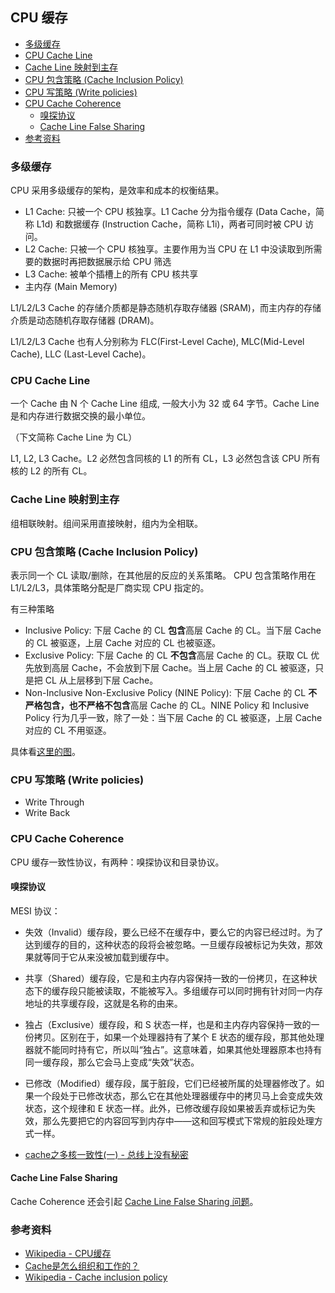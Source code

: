 ## CPU 缓存

<!-- MarkdownTOC GFM -->

- [多级缓存](#多级缓存)
- [CPU Cache Line](#cpu-cache-line)
- [Cache Line 映射到主存](#cache-line-映射到主存)
- [CPU 包含策略 (Cache Inclusion Policy)](#cpu-包含策略-cache-inclusion-policy)
- [CPU 写策略 (Write policies)](#cpu-写策略-write-policies)
- [CPU Cache Coherence](#cpu-cache-coherence)
    - [嗅探协议](#嗅探协议)
    - [Cache Line False Sharing](#cache-line-false-sharing)
- [参考资料](#参考资料)

<!-- /MarkdownTOC -->

### 多级缓存

CPU 采用多级缓存的架构，是效率和成本的权衡结果。

- L1 Cache: 只被一个 CPU 核独享。L1 Cache 分为指令缓存 (Data Cache，简称 L1d) 和数据缓存 (Instruction Cache，简称 L1i)，两者可同时被 CPU 访问。
- L2 Cache: 只被一个 CPU 核独享。主要作用为当 CPU 在 L1 中没读取到所需要的数据时再把数据展示给 CPU 筛选
- L3 Cache: 被单个插槽上的所有 CPU 核共享
- 主内存 (Main Memory)

L1/L2/L3 Cache 的存储介质都是静态随机存取存储器 (SRAM)，而主内存的存储介质是动态随机存取存储器 (DRAM)。

L1/L2/L3 Cache 也有人分别称为 FLC(First-Level Cache), MLC(Mid-Level Cache), LLC (Last-Level Cache)。

### CPU Cache Line

一个 Cache 由 N 个 Cache Line 组成, 一般大小为 32 或 64 字节。Cache Line 是和内存进行数据交换的最小单位。

（下文简称 Cache Line 为 CL）

L1, L2, L3 Cache。L2 必然包含同核的 L1 的所有 CL，L3 必然包含该 CPU 所有核的 L2 的所有 CL。

### Cache Line 映射到主存

组相联映射。组间采用直接映射，组内为全相联。


### CPU 包含策略 (Cache Inclusion Policy)

表示同一个 CL 读取/删除，在其他层的反应的关系策略。
CPU 包含策略作用在 L1/L2/L3，具体策略分配是厂商实现 CPU 指定的。

有三种策略

- Inclusive Policy: 下层 Cache 的 CL **包含**高层 Cache 的 CL。当下层 Cache 的 CL 被驱逐，上层 Cache 对应的 CL 也被驱逐。
- Exclusive Policy: 下层 Cache 的 CL **不包含**高层 Cache 的 CL。获取 CL 优先放到高层 Cache，不会放到下层 Cache。当上层 Cache 的 CL 被驱逐，只是把 CL 从上层移到下层 Cache。
- Non-Inclusive Non-Exclusive Policy (NINE Policy): 下层 Cache 的 CL **不严格包含，也不严格不包含**高层 Cache 的 CL。NINE Policy 和 Inclusive Policy 行为几乎一致，除了一处：当下层 Cache 的 CL 被驱逐，上层 Cache 对应的 CL 不用驱逐。

具体看[这里的图](https://www.wikiwand.com/en/Cache_inclusion_policy)。

### CPU 写策略 (Write policies)

- Write Through
- Write Back

### CPU Cache Coherence

CPU 缓存一致性协议，有两种：嗅探协议和目录协议。

#### 嗅探协议

MESI 协议：

- 失效（Invalid）缓存段，要么已经不在缓存中，要么它的内容已经过时。为了达到缓存的目的，这种状态的段将会被忽略。一旦缓存段被标记为失效，那效果就等同于它从来没被加载到缓存中。
- 共享（Shared）缓存段，它是和主内存内容保持一致的一份拷贝，在这种状态下的缓存段只能被读取，不能被写入。多组缓存可以同时拥有针对同一内存地址的共享缓存段，这就是名称的由来。
- 独占（Exclusive）缓存段，和 S 状态一样，也是和主内存内容保持一致的一份拷贝。区别在于，如果一个处理器持有了某个 E 状态的缓存段，那其他处理器就不能同时持有它，所以叫“独占”。这意味着，如果其他处理器原本也持有同一缓存段，那么它会马上变成“失效”状态。
- 已修改（Modified）缓存段，属于脏段，它们已经被所属的处理器修改了。如果一个段处于已修改状态，那么它在其他处理器缓存中的拷贝马上会变成失效状态，这个规律和 E 状态一样。此外，已修改缓存段如果被丢弃或标记为失效，那么先要把它的内容回写到内存中——这和回写模式下常规的脏段处理方式一样。

- [cache之多核一致性(一) - 总线上没有秘密](https://zhuanlan.zhihu.com/p/94811032)

#### Cache Line False Sharing

Cache Coherence 还会引起 [Cache Line False Sharing 问题](./cpu-cache-line-false-sharing.md)。

### 参考资料

- [Wikipedia - CPU缓存](https://www.wikiwand.com/zh-hans/CPU%E7%BC%93%E5%AD%98)
- [Cache是怎么组织和工作的？](https://zhuanlan.zhihu.com/p/31859105)
- [Wikipedia - Cache inclusion policy](https://www.wikiwand.com/en/Cache_inclusion_policy)
